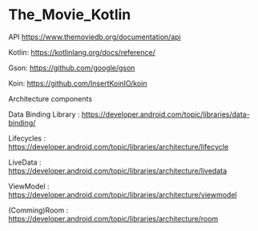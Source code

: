 # The_Movie_Kotlin

API https://www.themoviedb.org/documentation/api

Kotlin: https://kotlinlang.org/docs/reference/

Gson: https://github.com/google/gson

Koin: https://github.com/InsertKoinIO/koin



Architecture components

Data Binding Library : https://developer.android.com/topic/libraries/data-binding/

Lifecycles : https://developer.android.com/topic/libraries/architecture/lifecycle

LiveData : https://developer.android.com/topic/libraries/architecture/livedata

ViewModel : https://developer.android.com/topic/libraries/architecture/viewmodel

(Comming)Room : https://developer.android.com/topic/libraries/architecture/room
